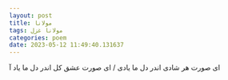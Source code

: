 ```yaml
---
layout: post
title: مولانا
tags: مولانا غزل
categories: poem
date: 2023-05-12 11:49:40.131637
---
```


ای صورت هر شادی اندر دل ما یادی / ای صورت عشق کل اندر دل ما یاد آ